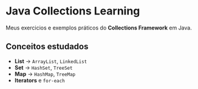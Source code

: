 # Java Collections Learning

Meus exercicios e exemplos práticos do **Collections Framework** em Java.

## Conceitos estudados

- **List** → `ArrayList`, `LinkedList`
- **Set** → `HashSet`, `TreeSet`
- **Map** → `HashMap`, `TreeMap`
- **Iterators** e `for-each`
